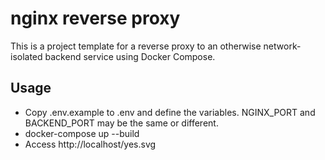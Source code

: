 # nginx reverse proxy

This is a project template for a reverse proxy to an otherwise network-isolated
backend service using Docker Compose.

## Usage

* Copy .env.example to .env and define the variables. NGINX_PORT and BACKEND_PORT may be the same or different.
* docker-compose up --build
* Access http://localhost/yes.svg
